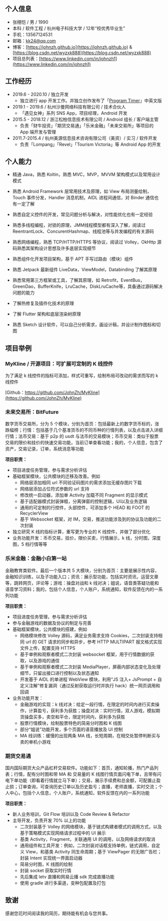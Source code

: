 ## 个人信息

- 张栩恺 / 男 / 1990
- 本科 / 软件工程 / 杭州电子科技大学 / 12年“校优秀毕业生”
- 手机：13567124531
- 邮箱：kk24@qq.com
- 博客：[https://johnzh.github.io](https://johnzh.github.io)
        & [https://blog.csdn.net/wyzxk888](https://blog.csdn.net/wyzxk888)
- 项目总列表：[https://www.linkedin.com/in/johnzh1](https://www.linkedin.com/in/johnzh1)

## 工作经历

- 2019.6 - 2020.10 / 独立开发
	- 独立进行 app 开发工作。并独立创作发布了「[Program Timer](https://johnzh.github.io/programTimer)」中英文版
- 2019.1 - 2019.6 / 杭州沙曼网络科技有限公司 / 技术合伙人
	- 「遇见女神」系列 SNS App，项目经理，Android 开发
- 2015.5 - 2018.12 / 浙江松柏信息技术有限公司 / Android 组长 / 客户端主管
	- 负责「财牛投资」「期货交易通」「乐米金融」「未来交易所」等项目的 App 端开发与管理
- 2011.7-2015.4 / 杭州美源信息技术咨询有限公司（美资）/ 实习 / 软件开发
	- 负责「Lompang」「Revel」「Tourism Victoria」等 Android App 的开发

## 个人能力

- 精通 Java，熟悉 Koltin，熟悉 MVC，MVP，MVVM 架构模式以及常用设计模式

- 熟悉 Android Framework 层常用技术及原理，如 View 布局测量绘制，Touch 事件分发，Handler 消息机制，AIDL 进程间通信，对 Binder 通信也有一定了解

- 熟悉自定义控件的开发，常见问题分析与解决，对性能优化也有一定经验

- 熟悉多线程编程，对锁的原理，JMM线程模型都有深入了解，阅读过 ReentrantLock、ConcurentHashmap、线程池等与并发编程的有关源码

- 熟悉网络编程，熟悉 TCP/HTTP/HTTPS 等协议，阅读过 Volley，OkHttp 源码熟悉其架构设计思想及许多底层实现细节

- 熟悉组件化开发项目架构，基于 APT 手写过路由（模块）组件

- 熟悉 Jetpack 最新组件 LiveData，ViewModel，Databinding 了解其原理

- 熟悉常用第三方框架或工具，了解其原理，如 Retrofit，EventBus，GreenDao，BufferKnife，LruCache，DiskLruCache等，具备通过源码解决问题的能力

- 了解热修复及插件化技术的原理

- 了解 Flutter 架构和底层渲染树原理

- 熟悉 Sketch 设计软件，可以自己分析需求，画设计稿，并设计制作图标和切图

  
  
  



## 项目举例

### MyKline / 开源项目：可扩展可定制的 K 线控件

为了满足 k 线控件的指标可添加，样式可重写，绘制布局可改动的需求而写的 k 线控件

[Github：https://github.com/JohnZh/MyKline](https://github.com/JohnZh/MyKline)


### 未来交易所：BitFuture

数字货币交易所，分为 5 个模块，分别为首页：包括最新上的数字货币标的，涨跌幅榜；行情：包括基于几个基准货币的不同币种的行情列表，以及点击进入详细行情；法币交易：基于 p2p 的 usdt 与法币的交易模块；币币交易：类似于股票交易的限价和挂价的快速交易功能，当前订单查看功能；我的，个人信息，包含了资产，交易记录，订单，系统消息等功能

**项目职责：**

- 项目进度任务管理，参与需求分析评估
- 基础框架模块，公共模块的迁移及改善。例如
	- 网络层添加相同 url 不同验证码图片的需求添加无缓存图片下载
	- 网络层添加占位符式参数的 url 支持
	- 修改统一启动器，添加单 Activity 加载不同 Fragment 的显示模式
	- 基于适配器模式封装弹框，分离弹窗的控制逻辑，UI以及业务逻辑
	- 通用的可定制的行控件，头部控件，可添加多个 HEAD 和 FOOT 的 RecyclerView 
	- 基于 Websocket 框架，对 IM，交易，推送功能涉及到的协议及功能的二次封装
- 独立研究 K 线的指标计算，重写更为专业的 K 线控件，并做了部分优化
- 业务功能开发：币币交易，挂价，限价买卖，行情展示，k 线，分时图，深度图，5 档行情等等



### 乐米金融：金融小白第一站

金融教育类软件。最后一个版本共 5 大模块，分别为首页：主要是展示性内容，金融知识训练，以及子功能入口；资讯：展示型功能，包括实时资讯，运营文章等，跳转网页，评论等；游戏：操盘对战和 k 线对决；姐说，语音类答疑功能和语音学习资料；我的，包括个人信息，个人账户，系统通知，软件反馈在内的一系列功能

**项目职责：**

- 项目进度任务管理，参与需求分析评估
- 参与金融游戏的数据及协议的制定与完善
- 基础框架模块，公共模块的搭建，例如
	- 网络模块修改 Volley 源码，满足业务需求支持 Cookies，二次封装支持相同 url 的 GET 请求的同步和异步，参考 HTTP MULTIPART 报文格式实现文件上传，配置支持 HTTPS
	- 基于单例和观察者模式二次封装 websocket 框架，用于行情数据的获取，以及游戏的通信
   - 基于单例和观察者模式二次封装 MediaPlayer，屏蔽内部状态变化及处理细节，只留出接口进行控制以及状态通知
   	- 开发基于 AIDL 的单进程 WebView 模块，利用“JS 注入+ JsPrompt + 自定义注解”修复漏洞（通过反射获取运行时并执行 hack）统一网页调用和回调
- 业务功能开发：
	 - 金融游戏的实现：k 线对决：给定一段行情，在限定的时间内进行买卖操作，计算盈亏，获利多为获胜；操盘对决：实时行情，双人游戏，模拟期货操盘买多，卖空和平仓，限定时间内，获利多为获胜
 	- 股票行情模块，绘制股票特色的简易分时图和 K 线图
  	- 部分“姐说”功能开发，多个页面的语音播放及 UI 控制
  	- MA 线训练：缓慢的出现两条 MA 线，长短周期，在相交处暂停判断买与卖的单机小游戏



### 期货交易通 

国内国际期货大众产品杠杆交易软件。功能如下：首页，通知轮播，热门产品列表；行情，配有分时图和带 MA 和 交易量的 K 线图行情页面闪电下单，且带有闪电下单功能（即看着行情就立马下单）；交易，展示手续费和总金额，可配置止盈止损；订单查询，可查询历史订单以及历史盈亏；直播，老师直播，实时交流；个人中心，包括个人信息，个人账户，系统通知，软件反馈在内的一系列功能

**项目职责：** 

- 新人业务培训，Git Flow 培训以及 Code Review & Refactor
- 主导开发，负责开发 70% 以上的功能
    - 二次封装基于 Volley 的网络模块，基于链式构建者模式的调用方式，以及基于策略模式实现网络请求过程中的 UI 展示
    - 基类 Activity，Fragment，关联通用 UI 的调用，以及网络请求的取消
    - 通用组件和工具开发：例如，二次封装对话框支持单例，链式调用，自定义 View，和基类 Activity 同生命周期；基于 ViewPager 的无限广告栏；封装 Intent 实现统一界面启动器
    - 简易分时图，K 线图的绘制
    - 封装 socket 获取实时行情
    - 先后集成 letv 直播和网易云播 sdk 完成直播功能
	- 使用 gradle 进行多渠道，变种包配置及打包


## 致谢

感谢您花时间阅读我的简历，期待能有机会与您共事。